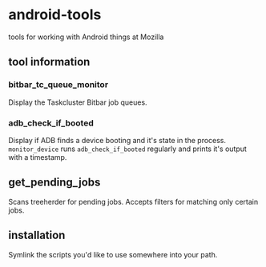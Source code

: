 # android-tools

tools for working with Android things at Mozilla

## tool information

### bitbar_tc_queue_monitor

Display the Taskcluster Bitbar job queues.

### adb_check_if_booted

Display if ADB finds a device booting and it's state in the process. `monitor_device` runs `adb_check_if_booted` regularly and prints it's output with a timestamp.

## get_pending_jobs

Scans treeherder for pending jobs. Accepts filters for matching only certain jobs.

## installation

Symlink the scripts you'd like to use somewhere into your path.

